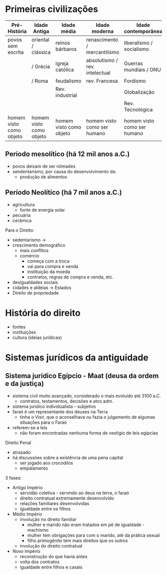 # Primeiras civilizações

| Pré-História | Idade Antiga       | Idade média     | Idade moderna                 | Idade contemporânea     |
|--------------|--------------------|-----------------|-------------------------------|-------------------------|
| povos sem escrita | oriental / clássica | reinos bárbaros | renascimento / mercantilismo  | liberalismo / socialismo |
| | / Grécia           | igreja católica | absolutismo / rev. intelectual | Guerras mundiais / ONU  |
| | / Roma | feudalismo      | rev. Francesa | Fordismo                |
| | | Rev. industrial | | Globalização |
| | | | |  Rev. Tecnológica |
| homem visto como objeto| homem visto como objeto| homem visto como objeto | homem visto como ser humano| homem visto como ser humano | 


## Período mesolítico (há 12 mil anos a.C.)
- povos deixam de ser nômades
- sendentarismo, por causa do desenvolvimento da:
  - produção de alimentos

## Período Neolítico (há 7 mil anos a.C.)
- agricultura
  - fonte de energia solar
- pecuária
- cerâmica

Para o Direito:
- sedentarismo ->
- crescimento demográfico
  - mais conflitos
  - comércio
    - começa com a troca
    - vai para compra e venda
    - instituição da moeda
    - contratos, regras de compra e venda, etc.
- desigualdades sociais
- cidades e aldeias -> Estados
- Direito de propriedade

# História do direito
- fontes 
- instituições
- cultura (ideias jurídicas)

# Sistemas jurídicos da antiguidade
## Sistema jurídico Egípcio - Maat (deusa da ordem e da justiça)
- sistema civil muito avançado, considerado o mais evoluído até 3100 a.C.
  - contratos, testamentos, decisões e atos adm.
- sistema juridico individualista - subjetivo
- faraó é um representante dos deuses na Terra
  - tinha o Visir, que o aconselhava ou fazia o julgamento de algumas situações para o Faraó
- referem-se a leis
  - não foram encontradas nenhuma forma de vestígio de leis egípcias

Direito Penal
- atrasado
- há discussões sobre a existência de uma pena capital
  - ser jogado aos crocodilos
  - empalamento

3 fases:
- Antigo Império
  - servidão coletiva - servindo ao deus na terra, o faraó
  - direito contratual extremamente desenvolvido
  - relações familiares desenvolvidas
  - igualdade entre os filhos
- Médio Império
  - involução no direito familiar
    - mulher e marido não eram tratados em pé de igualdade - machismo
    - mulher tem obrigações para com o marido, até da prática sexual
    - filho primogênito tem mais direitos que os outros
  - involução do direito contratual
- Novo Império
  - reconstrução do que havia antes
  - volta dos contratos
  - igualdade entre filhos e casais
